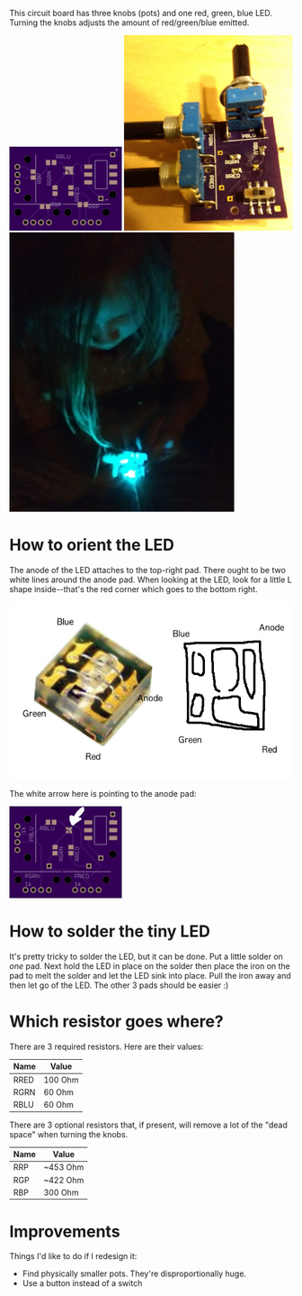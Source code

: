 This circuit board has three knobs (pots) and one red, green, blue LED.  Turning the knobs adjusts the amount of red/green/blue emitted.

![Board](./boardtop.png)
![Board with LED on](./pic1.png)
![Bluish-green light](./pic2.png)

# How to orient the LED

The anode of the LED attaches to the top-right pad.  There ought to be two white lines around the anode pad.  When looking at the LED, look for a little L shape inside--that's the red corner which goes to the bottom right.

![Orienting the LED](./orientation.png)

The white arrow here is pointing to the anode pad:

![Anode](./boardtop_anode.png)

# How to solder the tiny LED

It's pretty tricky to solder the LED, but it can be done.  Put a little solder on *one* pad.  Next hold the LED in place on the solder then place the iron on the pad to melt the solder and let the LED sink into place.  Pull the iron away and then let go of the LED.  The other 3 pads should be easier :)

# Which resistor goes where?

There are 3 required resistors.  Here are their values:

| Name | Value |
|---|---|
| RRED | 100 Ohm |
| RGRN | 60 Ohm |
| RBLU | 60 Ohm |

There are 3 optional resistors that, if present, will remove a lot of the "dead space" when turning the knobs.

| Name | Value |
|---|---|
| RRP | ~453 Ohm |
| RGP | ~422 Ohm |
| RBP | 300 Ohm |


# Improvements

Things I'd like to do if I redesign it:

- Find physically smaller pots.  They're disproportionally huge.
- Use a button instead of a switch